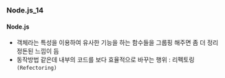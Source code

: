 ### Node.js_14

#### Node.js 
- 객체라는 특성을 이용하여 유사한 기능을 하는 함수들을 그룹핑 해주면 좀 더 정리 정돈된 느낌이 듬
- 동작방법 같은데 내부의 코드를 보다 효율적으로 바꾸는 행위 : 리펙토링`(Refectoring)`